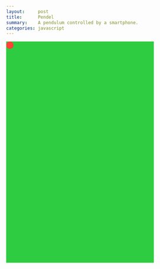 ```yaml
---
layout:     post
title:      Pendel 
summary:    A pendulum controlled by a smartphone.
categories: javascript
---
```


<div id="feld" style="position:relative; width:400px; height:600px;
    background:#2ECC40">
    <div id="pendel" style="position:absolute; width:20px; height:20px;
      background:#FF4136; border-radius:100%"></div>
  </div>

<script type="text/javascript">
    var feld = document.getElementById('feld');
    var pendel = document.getElementById('pendel');

    var maxW = feld.clientWidth - pendel.clientWidth;
    var maxH = feld.clientHeight - pendel.clientHeight;

    function handleOrientation(event) {
      var x = event.beta%90;
      var y = event.gamma;

      x += 90;
      y += 90;

      pendel.style.left = (maxW*y/180 - pendel.clientWidth/2) + "px";
      pendel.style.top  = (maxH*x/180 - pendel.clientHeight/2) + "px";
    }

    window.addEventListener('deviceorientation', handleOrientation);
</script> 
